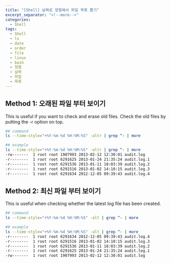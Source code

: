 ```yaml
---
title: "[Shell] 날짜로 정렬해서 파일 목록 뽑기"
excerpt_separator: "<!--more-->"
categories:
  - Shell
tags:
  - Shell
  - ls
  - date
  - order
  - file
  - linux
  - bash
  - 정렬
  - 날짜
  - 파일
  - 목록
---
```


## Method 1: 오래된 파일 부터 보이기
This is useful if you want to check and erase old files.
Check the old files by putting the -r option on top.

``` bash
## command
ls --time-style="+%Y-%m-%d %H:%M:%S" -altr | grep ^- | more

## example
ls --time-style="+%Y-%m-%d %H:%M:%S" -altr | grep ^- | more
-rw-------  1 root root 1907993 2013-02-12 12:30:01 audit.log
-r--------  1 root root 6291625 2013-01-24 21:35:24 audit.log.1
-r--------  1 root root 6291536 2013-01-11 18:03:39 audit.log.2
-r--------  1 root root 6291516 2013-01-02 14:10:15 audit.log.3
-r--------  1 root root 6291634 2012-12-05 09:39:43 audit.log.4
```

## Method 2: 최신 파일 부터 보이기
This is useful when checking whether the latest log file has been created.

``` bash
## command
ls --time-style="+%Y-%m-%d %H:%M:%S" -alt | grep ^- | more

## example
ls --time-style="+%Y-%m-%d %H:%M:%S" -alt | grep ^- | more
-r--------  1 root root 6291634 2012-12-05 09:39:43 audit.log.4
-r--------  1 root root 6291516 2013-01-02 14:10:15 audit.log.3
-r--------  1 root root 6291536 2013-01-11 18:03:39 audit.log.2
-r--------  1 root root 6291625 2013-01-24 21:35:24 audit.log.1
-rw-------  1 root root 1907993 2013-02-12 12:30:01 audit.log
```
